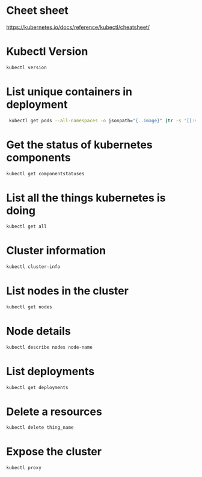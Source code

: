 # Cheet sheet

https://kubernetes.io/docs/reference/kubectl/cheatsheet/




# Kubectl Version

```bash
kubectl version
```

# List unique containers in deployment 
```bash 
 kubectl get pods --all-namespaces -o jsonpath="{..image}" |tr -s '[[:space:]]' '\n' |sort |uniq -c
```

# Get the status of kubernetes components
```bash
kubectl get componentstatuses
```

# List all the things kubernetes is doing

```bash
kubectl get all
```


# Cluster information

```bash
kubectl cluster-info
```

# List nodes in the cluster 

```bash
kubectl get nodes
```

# Node details 

```bash
kubectl describe nodes node-name
```

# List deployments 

```bash 
kubectl get deployments
```

# Delete a resources 
```bash 
kubectl delete thing_name
```

# Expose the cluster 
```bash
kubectl proxy
```
